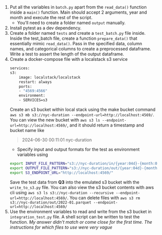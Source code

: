 1. Put all the variables in `batch.py` apart from the `read_data()` function inside a `main()` function. Main should accept 2 arguments, year and month and execute the rest of the script.
    - You'll need to create a folder named `output` manually.
2. Install pytest as a dev dependency.
3. Create a folder named `tests` and create a `test_batch.py` file inside. Inside the test_batch file, create a function `prepare_data()` that essentially mimic `read_data()`. Pass in the specified data, column names, and categorical columns to create a preprocessed dataframe. Write a test to assert the length of the output dataframe.
4. Create a docker-compose file with a localstack s3 service
    ``` bash
    services:
    s3:
        image: localstack/localstack
        restart: always
        ports:
        - "4569:4566"
        environment:
        - SERVICES=s3
    ```
    Create an s3 bucket within local stack using the make bucket command `aws s3 mb s3://nyc-duration --endpoint-url=http://localhost:4569/`. You can view the new bucket with `aws s3 ls --endpoint-url=http://localhost:4569/`, and it should return a timestamp and bucket name like
    > 2024-06-30 00:11:01 nyc-duration
    - Specify input and output formats for the test as environment variables using
    ```bash
    export INPUT_FILE_PATTERN="s3://nyc-duration/in/{year:04d}-{month:02d}.parquet"
    export OUTPUT_FILE_PATTERN="s3://nyc-duration/out/{year:04d}-{month:02d}.parquet"
    export S3_ENDPOINT_URL="http://localhost:4569/"
    ```
    Save the test data from **Q3** into the emulated s3 bucket with the `write_to_s3.py` file. You can also view the s3 bucket contents with aws cli using `aws s3 ls s3://nyc-duration --recursive --endpoint-url=http://localhost:4569/`. You can delete files with `aws s3 rm s3://nyc-duration/out/2022-01.parquet --endpoint-url=http://localhost:4569/`
5. Use the environment variables to read and write from the s3 bucket in `integration_test.py` file. A shell script can be written to test the function. *My answer didn't match or come close for the first time. The instructions for which files to use were very vague*